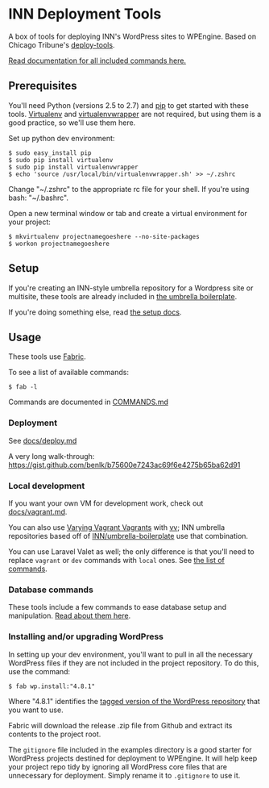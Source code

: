 # INN Deployment Tools

A box of tools for deploying INN's WordPress sites to WPEngine. Based on Chicago Tribune's [deploy-tools](https://github.com/newsapps/deploy-tools).

[Read documentation for all included commands here.](https://github.com/INN/deploy-tools/blob/master/COMMANDS.md)

## Prerequisites

You'll need Python (versions 2.5 to 2.7) and [pip](https://pip.pypa.io/en/latest/installing.html) to get started with these tools. [Virtualenv](https://virtualenv.pypa.io/en/latest/virtualenv.html) and [virtualenvwrapper](https://pypi.python.org/pypi/virtualenvwrapper/3.4) are not required, but using them is a good practice, so we'll use them here.

Set up python dev environment:

    $ sudo easy_install pip
    $ sudo pip install virtualenv
    $ sudo pip install virtualenvwrapper
    $ echo 'source /usr/local/bin/virtualenvwrapper.sh' >> ~/.zshrc

Change "~/.zshrc" to the appropriate rc file for your shell. If you're using bash: "~/.bashrc".

Open a new terminal window or tab and create a virtual environment for your project:

    $ mkvirtualenv projectnamegoeshere --no-site-packages
    $ workon projectnamegoeshere

## Setup

If you're creating an INN-style umbrella repository for a Wordpress site or multisite, these tools are already included in [the umbrella boilerplate](https://github.com/INN/umbrella-boilerplate/blob/master/docs/README.md).

If you're doing something else, read [the setup docs](docs/using-in-your-project.md).

## Usage

These tools use [Fabric](http://www.fabfile.org/).

To see a list of available commands:

    $ fab -l

Commands are documented in [COMMANDS.md](COMMANDS.md)

### Deployment

See [docs/deploy.md](docs/deploy.md)

A very long walk-through: https://gist.github.com/benlk/b75600e7243ac69f6e4275b65ba62d91

### Local development

If you want your own VM for development work, check out [docs/vagrant.md](docs/vagrant.md).

You can also use [Varying Vagrant Vagrants](https://github.com/Varying-Vagrant-Vagrants/VVV) with [vv](https://github.com/bradp/vv); INN umbrella repositories based off of [INN/umbrella-boilerplate](https://github.com/INN/umbrella-boilerplate) use that combination.

You can use Laravel Valet as well; the only difference is that you'll need to replace `vagrant` or `dev` commands with `local` ones. See [the list of commands](COMMANDS.md).

### Database commands

These tools include a few commands to ease database setup and manipulation. [Read about them here](https://github.com/INN/deploy-tools/blob/master/COMMANDS.md).

### Installing and/or upgrading WordPress

In setting up your dev environment, you'll want to pull in all the necessary WordPress files if they are not included in the project repository. To do this, use the command:

    $ fab wp.install:"4.8.1"

Where "4.8.1" identifies the [tagged version of the WordPress repository](https://github.com/WordPress/WordPress/tags) that you want to use.

Fabric will download the release .zip file from Github and extract its contents to the project root.

The `gitignore` file included in the examples directory is a good starter for WordPress projects destined for deployment to WPEngine. It will help keep your project repo tidy by ignoring all WordPress core files that are unnecessary for deployment. Simply rename it to `.gitignore` to use it. 
